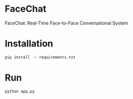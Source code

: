 # FaceChat

FaceChat: Real-Time Face-to-Face Conversational System

# Installation

```bash
pip install -r requirements.txt 
```

# Run

```
python app.py
```
